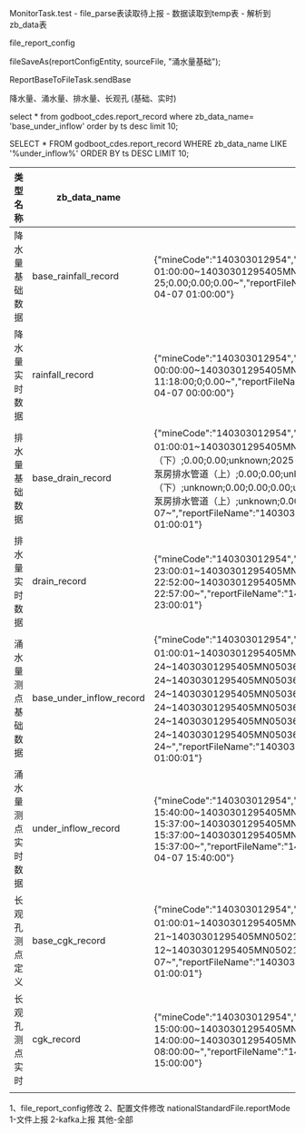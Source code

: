 MonitorTask.test  -  file_parse表读取待上报  - 数据读取到temp表 - 解析到zb_data表

file_report_config

fileSaveAs(reportConfigEntity, sourceFile, "涌水量基础");

ReportBaseToFileTask.sendBase

降水量、涌水量、排水量、长观孔  (基础、实时)

select * from  godboot_cdes.report_record where zb_data_name= 'base_under_inflow' order by ts desc limit 10;

SELECT * FROM godboot_cdes.report_record  WHERE zb_data_name LIKE '%under_inflow%'  ORDER BY ts DESC  LIMIT 10;

| 类型名称      | zb_data_name             | 示例数据                                                                                                                                                                                                                                                                                                                                                                                                                                                                                                                                                                                                                                                                                                                                                                                                                                                                            |
| --------- | ------------------------ | ------------------------------------------------------------------------------------------------------------------------------------------------------------------------------------------------------------------------------------------------------------------------------------------------------------------------------------------------------------------------------------------------------------------------------------------------------------------------------------------------------------------------------------------------------------------------------------------------------------------------------------------------------------------------------------------------------------------------------------------------------------------------------------------------------------------------------------------------------------------------------- |
| 降水量基础数据   | base_rainfall_record     | {"mineCode":"140303012954","reportContent":"140303012954;阳泉煤业股份有限公司五矿选煤厂;2025-04-07 01:00:00~14030301295405MN050100000001;3;unknown;2024-10-25;unknown;2024-10-25;0.00;0.00;0.00~","reportFileName":"140303012954_JSLCDDY_20250407010000","secretKey":"lantrackkey","type":"rainfall","uptime":"2025-04-07 01:00:00"}                                                                                                                                                                                                                                                                                                                                                                                                                                                                                                                                                           |
| 降水量实时数据   | rainfall_record          | {"mineCode":"140303012954","reportContent":"140303012954;阳泉煤业股份有限公司五矿选煤厂;2025-04-07 00:00:00~14030301295405MN050100000001;2024-10-25 11:19:33;2025-04-06 23:57:00;2024-10-25 11:18:00;0;0.00~","reportFileName":"140303012954_JSLCDSS_20250407000000","secretKey":"lantrackkey","type":"rainfall","uptime":"2025-04-07 00:00:00"}                                                                                                                                                                                                                                                                                                                                                                                                                                                                                                                                               |
| 排水量基础数据   | base_drain_record        | {"mineCode":"140303012954","reportContent":"140303012954;阳泉煤业股份有限公司五矿选煤厂;2025-04-07 01:00:01~14030301295405MN0504001B402;垌底水泵房排水管道（下）;unknown;0.00;0.00;0.00;unknown;垌底水泵房排水管道（下）;0.00;0.00;unknown;2025-04-07~14030301295405MN0504001B302;硐底水泵房排水管道（上）;unknown;0.00;0.00;0.00;unknown;硐底水泵房排水管道（上）;0.00;0.00;unknown;2025-04-07~14030301295405MN0504001B401;垌底水泵房排水管道（下）;unknown;0.00;0.00;0.00;unknown;垌底水泵房排水管道（下）;0.00;0.00;unknown;2025-04-07~14030301295405MN0504001B301;硐底水泵房排水管道（上）;unknown;0.00;0.00;0.00;unknown;硐底水泵房排水管道（上）;0.00;0.00;unknown;2025-04-07~","reportFileName":"140303012954_PSLCDDY_20250407010001","secretKey":"lantrackkey","type":"drain","uptime":"2025-04-07 01:00:01"}                                                                                                                                                                          |
| 排水量实时数据   | drain_record             | {"mineCode":"140303012954","reportContent":"140303012954;阳泉煤业股份有限公司五矿选煤厂;2025-04-06 23:00:01~14030301295405MN0504001B402;0.0;0;0.0;2025-04-06 22:57:00~14030301295405MN0504001B302;0.0;0;0.0;2025-04-06 22:52:00~14030301295405MN0504001B401;0.0;0;0.0;2025-04-06 22:57:00~14030301295405MN0504001B301;0.0;0;0.0;2025-04-06 22:57:00~","reportFileName":"140303012954_PSLCDSS_20250406230001","secretKey":"lantrackkey","type":"drain","uptime":"2025-04-06 23:00:01"}                                                                                                                                                                                                                                                                                                                                                                                                          |
| 涌水量测点基础数据 | base_under_inflow_record | {"mineCode":"140303012954","reportContent":"140303012954;阳泉煤业股份有限公司五矿选煤厂;2024-10-24 01:00:01~14030301295405MN05036005A101;七采区巷道口明渠1;七采区;0503;m³/h;446201.91;4194907.86;0.00;2024-10-24~14030301295405MN05036001A201;垌底水仓明渠;整个矿井;0503;m³/h;450076.78;4194697.63;0.00;2024-10-24~14030301295405MN05036001A101;主斜井明渠;主斜井;0503;m³/h;450192.20;4194843.21;0.00;2024-10-24~14030301295405MN05036004A201;五采区巷道口明渠;五采区;0503;m³/h;448350.50;4193573.35;0.00;2024-10-24~14030301295405MN05036003A201;扩区巷道口明渠;扩区;0503;m³/h;449272.83;4190882.11;0.00;2024-10-24~14030301295405MN05036004A101;南翼二区东翼;南翼和五采区;0503;m³/h;448469.05;4193702.73;0.00;2024-10-24~14030301295405MN05036003A301;南条带水仓明渠;南条带;0503;m³/h;449334.74;4191085.02;0.00;2024-10-24~","reportFileName":"140303012954_YSLCDDY_20241024010001","secretKey":"lantrackkey","type":"under_inflow","uptime":"2024-10-24 01:00:01"} |
| 涌水量测点实时数据 | under_inflow_record      | {"mineCode":"140303012954","reportContent":"140303012954;阳泉煤业股份有限公司五矿选煤厂;2025-04-07 15:40:00~14030301295405MN0503005A101;0;36.34;2025-04-07 15:37:00~14030301295405MN0503001A201;0;131.31;2025-04-07 15:37:00~14030301295405MN0503001A101;0;10.46;2025-04-07 15:37:00~14030301295405MN0503004A201;0;0.00;2025-04-07 15:37:00~14030301295405MN0503004A101;0;36.13;2025-04-07 15:37:00~","reportFileName":"140303012954_YSLCDSS_20250407154000","secretKey":"lantrackkey","type":"under_inflow","uptime":"2025-04-07 15:40:00"}                                                                                                                                                                                                                                                                                                                                                   |
| 长观孔测点定义   | base_cgk_record          | {"mineCode":"140303012954","reportContent":"140303012954;阳泉煤业股份有限公司五矿选煤厂;2025-04-07 01:00:01~14030301295405MN0502003A101;0502;420探孔;unknown;0.00;0.00;0.00;0.00;0.00;0.00;0.00;2025-03-21~14030301295405MN050214000601;0502;上南茹村;unknown;0.00;0.00;930.41;0.00;0.00;0.00;0.00;2025-01-12~14030301295405MN050214000602;0502;陈家圪梁村;unknown;0.00;0.00;1000.95;0.00;0.00;0.00;0.00;2025-04-07~","reportFileName":"140303012954_CGKCDDY_20250407010001","secretKey":"lantrackkey","type":"cgk","uptime":"2025-04-07 01:00:01"}                                                                                                                                                                                                                                                                                                                                                       |
| 长观孔测点实时   | cgk_record               | {"mineCode":"140303012954","reportContent":"140303012954;阳泉煤业股份有限公司五矿选煤厂;2025-04-07 15:00:00~14030301295405MN050214000602;0;410.93;14.04;2025-04-07 14:00:00~14030301295405MN050214000601;0;402.24;15.21;2025-01-12 08:00:00~","reportFileName":"140303012954_CGKCDSS_20250407150000","secretKey":"lantrackkey","type":"cgk","uptime":"2025-04-07 15:00:00"}                                                                                                                                                                                                                                                                                                                                                                                                                                                                                                                    |
|           |                          |                                                                                                                                                                                                                                                                                                                                                                                                                                                                                                                                                                                                                                                                                                                                                                                                                                                                                 |
1、file_report_config修改
2、配置文件修改 nationalStandardFile.reportMode 1-文件上报 2-kafka上报 其他-全部